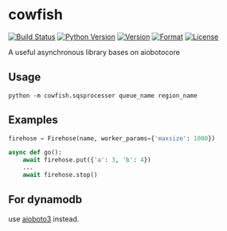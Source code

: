# cowfish

[![Build Status](https://travis-ci.org/guyingbo/cowfish.svg?branch=master)](https://travis-ci.org/guyingbo/cowfish)
[![Python Version](https://img.shields.io/pypi/pyversions/cowfish.svg)](https://pypi.python.org/pypi/cowfish)
[![Version](https://img.shields.io/pypi/v/cowfish.svg)](https://pypi.python.org/pypi/cowfish)
[![Format](https://img.shields.io/pypi/format/cowfish.svg)](https://pypi.python.org/pypi/cowfish)
[![License](https://img.shields.io/pypi/l/cowfish.svg)](https://pypi.python.org/pypi/cowfish)

A useful asynchronous library bases on aiobotocore

## Usage

~~~
python -m cowfish.sqsprocesser queue_name region_name
~~~

## Examples

~~~python
firehose = Firehose(name, worker_params={'maxsize': 1000})

async def go():
    await firehose.put({'a': 3, 'b': 4})
    ...
    await firehose.stop()
~~~

## For dynamodb
use [aioboto3](https://github.com/terrycain/aioboto3) instead.
